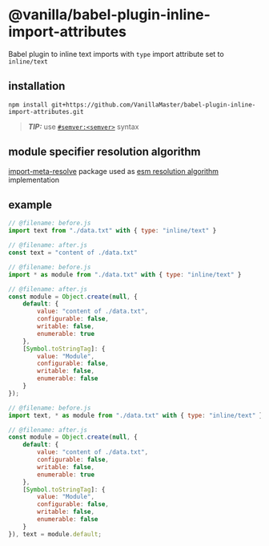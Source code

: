 # @vanilla/babel-plugin-inline-import-attributes
Babel plugin to inline text imports with `type` import attribute set to `inline/text`

## installation
```
npm install git+https://github.com/VanillaMaster/babel-plugin-inline-import-attributes.git
```
> ***TIP:*** use [`#semver:<semver>`](https://docs.npmjs.com/cli/commands/npm-install) syntax

## module specifier resolution algorithm
[import-meta-resolve](https://github.com/wooorm/import-meta-resolve)
package used as [esm resolution algorithm](https://nodejs.org/api/esm.html#resolution-and-loading-algorithm)
implementation

## example
```JavaScript
// @filename: before.js
import text from "./data.txt" with { type: "inline/text" }

// @filename: after.js
const text = "content of ./data.txt"
```
```JavaScript
// @filename: before.js
import * as module from "./data.txt" with { type: "inline/text" }

// @filename: after.js
const module = Object.create(null, {
    default: {
        value: "content of ./data.txt",
        configurable: false,
        writable: false,
        enumerable: true
    },
    [Symbol.toStringTag]: {
        value: "Module",
        configurable: false,
        writable: false,
        enumerable: false
    }
});
```
```JavaScript
// @filename: before.js
import text, * as module from "./data.txt" with { type: "inline/text" }

// @filename: after.js
const module = Object.create(null, {
    default: {
        value: "content of ./data.txt",
        configurable: false,
        writable: false,
        enumerable: true
    },
    [Symbol.toStringTag]: {
        value: "Module",
        configurable: false,
        writable: false,
        enumerable: false
    }
}), text = module.default;
```